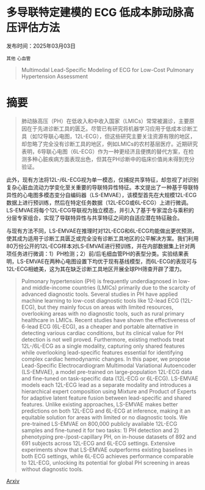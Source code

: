 # 多导联特定建模的 ECG 低成本肺动脉高压评估方法

发布时间：2025年03月03日

`其他` `心血管`

> Multimodal Lead-Specific Modeling of ECG for Low-Cost Pulmonary Hypertension Assessment

# 摘要

> 肺动脉高压（PH）在低收入和中收入国家（LMICs）常常被漏诊，主要原因在于先进诊断工具的匮乏。尽管已有研究将机器学习应用于低成本诊断工具（如12导联心电图，12L-ECG），但这些研究主要关注资源有限的地区，却忽略了完全没有诊断工具的地区，例如LMICs的农村基层医疗。近期研究表明，6导联心电图（6L-ECG）作为一种更经济且便携的替代方案，在检测多种心脏疾病方面表现出色，但其在PH诊断中的临床价值尚未得到充分验证。

此外，现有方法将12L-/6L-ECG视为单一模态，仅捕捉共享特征，却忽视了对识别复杂心脏血流动力学变化至关重要的导联特异性特征。本文提出了一种基于导联特异性的心电图多模态变分自编码器（LS-EMVAE），该模型首先在大规模12L-ECG数据上进行预训练，然后在特定任务数据（12L-ECG或6L-ECG）上进行微调。LS-EMVAE将每个12L-ECG导联视为独立模态，并引入了基于专家混合与乘积的分层专家组合，实现了导联特异性与共享特征之间的自适应潜在特征融合。

与现有方法不同，LS-EMVAE在推理时对12L-ECG和6L-ECG均能做出更优预测，使其成为适用于诊断工具匮乏或完全没有诊断工具地区的公平解决方案。我们利用80万份公开的12L-ECG样本对LS-EMVAE进行预训练，并在内部数据集上针对两项任务进行微调：1）PH检测；2）前/后毛细血管PH的表型分类。实验结果表明，LS-EMVAE在两种心电图设置下均优于现有基线模型，而6L-ECG的表现可与12L-ECG相媲美，这为其在缺乏诊断工具地区开展全球PH筛查开辟了潜力。

> Pulmonary hypertension (PH) is frequently underdiagnosed in low- and middle-income countries (LMICs) primarily due to the scarcity of advanced diagnostic tools. Several studies in PH have applied machine learning to low-cost diagnostic tools like 12-lead ECG (12L-ECG), but they mainly focus on areas with limited resources, overlooking areas with no diagnostic tools, such as rural primary healthcare in LMICs. Recent studies have shown the effectiveness of 6-lead ECG (6L-ECG), as a cheaper and portable alternative in detecting various cardiac conditions, but its clinical value for PH detection is not well proved. Furthermore, existing methods treat 12L-/6L-ECG as a single modality, capturing only shared features while overlooking lead-specific features essential for identifying complex cardiac hemodynamic changes. In this paper, we propose Lead-Specific Electrocardiogram Multimodal Variational Autoencoder (LS-EMVAE), a model pre-trained on large-population 12L-ECG data and fine-tuned on task-specific data (12L-ECG or 6L-ECG). LS-EMVAE models each 12L-ECG lead as a separate modality and introduces a hierarchical expert composition using Mixture and Product of Experts for adaptive latent feature fusion between lead-specific and shared features. Unlike existing approaches, LS-EMVAE makes better predictions on both 12L-ECG and 6L-ECG at inference, making it an equitable solution for areas with limited or no diagnostic tools. We pre-trained LS-EMVAE on 800,000 publicly available 12L-ECG samples and fine-tuned it for two tasks: 1) PH detection and 2) phenotyping pre-/post-capillary PH, on in-house datasets of 892 and 691 subjects across 12L-ECG and 6L-ECG settings. Extensive experiments show that LS-EMVAE outperforms existing baselines in both ECG settings, while 6L-ECG achieves performance comparable to 12L-ECG, unlocking its potential for global PH screening in areas without diagnostic tools.

[Arxiv](https://arxiv.org/abs/2503.13470)
